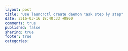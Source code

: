 ```yaml
---
layout: post
title: "Use launchctl create daemon task step by step"
date: 2016-03-16 18:40:33 +0800
comments: true
published: false
sharing: true
footer: true
categories:
---
```

